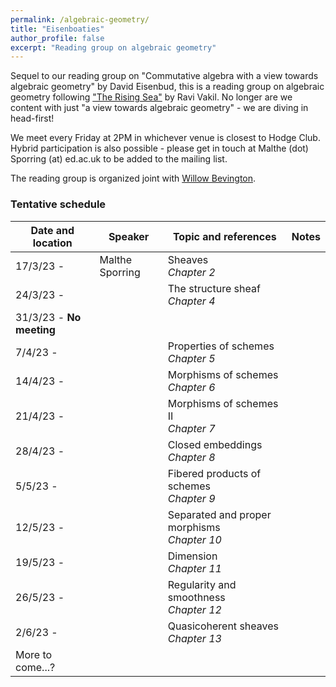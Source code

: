 ```yaml
---
permalink: /algebraic-geometry/
title: "Eisenboaties"
author_profile: false
excerpt: "Reading group on algebraic geometry"
---
```

<style>
ul.no-bullets {
  list-style-type: none;
}
</style>
Sequel to our reading group on "Commutative algebra with a view towards algebraic geometry" by David Eisenbud, this is a reading group on algebraic geometry following ["The Rising Sea"](https://math.stanford.edu/~vakil/216blog/FOAGnov1817public.pdf) by Ravi Vakil. No longer are we content with just "a view towards algebraic geometry" - we are diving in head-first!

We meet every Friday at 2PM in whichever venue is closest to Hodge Club. Hybrid participation is also possible - please get in touch at Malthe (dot) Sporring (at) ed.ac.uk to be added to the mailing list.

The reading group is organized joint with [Willow Bevington](https://capnjackbevs.github.io/).

### Tentative schedule

| Date and location        | Speaker           | Topic and references                                         | Notes |
| ------------------------ | ----------------- | ------------------------------------------------------------ | ------------------- |
| 17/3/23 -      | Malthe Sporring | Sheaves<br />*Chapter 2* |  |
| 24/3/23 -                |                 | The structure sheaf<br />*Chapter 4*             |       |
| 31/3/23 - **No meeting** |                 |                                                  |       |
| 7/4/23 -                 |                 | Properties of schemes<br />*Chapter 5*           |       |
| 14/4/23 -                |                 | Morphisms of schemes<br />*Chapter 6*            |       |
| 21/4/23 -                |                 | Morphisms of schemes II<br />*Chapter 7*         |       |
| 28/4/23 -                |                 | Closed embeddings<br />*Chapter 8*               |       |
| 5/5/23 -                 |                 | Fibered products of schemes<br />*Chapter 9*     |       |
| 12/5/23 -                |                 | Separated and proper morphisms<br />*Chapter 10* |       |
| 19/5/23 -                |                 | Dimension<br />*Chapter 11*                      |       |
| 26/5/23 -                |                 | Regularity and smoothness<br />*Chapter 12*      |       |
| 2/6/23 -                 |                 | Quasicoherent sheaves<br />*Chapter 13*          |       |
| More to come...? | |  | |

